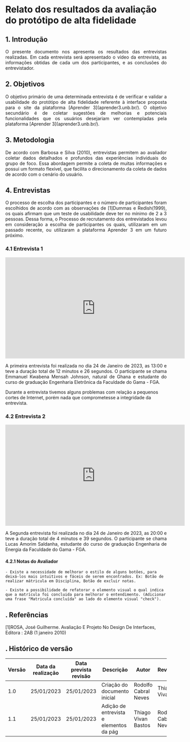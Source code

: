 # Relato dos resultados da avaliação do protótipo de alta fidelidade

## 1. Introdução

<p align="justify">
O presente documento nos apresenta os resultados das entrevistas realizadas. Em cada entrevista será apresentado o vídeo da entrevista, as informações obtidas de cada um dos participantes, e as conclusões do entrevistador.
</p>

## 2. Objetivos

<p align="justify">
O objetivo primário de uma determinada entrevista é de verificar e validar a usabilidade do protótipo de alta fidelidade referente à interface proposta para o site da plataforma [Aprender 3](aprender3.unb.br/). O objetivo secundário é de coletar sugestões de melhorias e potenciais funcionalidades que os usuários desejariam ver contempladas pela plataforma [Aprender 3](aprender3.unb.br/).
</p>

## 3. Metodologia

<p align="justify">
De acordo com Barbosa e Silva (2010), entrevistas permitem ao avaliador coletar dados detalhados e profundos das experiências individuais do grupo de foco. Essa abordagem permite a coleta de muitas informações e possui um formato flexível, que facilita o direcionamento da coleta de dados de acordo com o cenário do usuário.
</p>

## 4. Entrevistas

<p align="justify">
O processo de escolha dos participantes e o número de participantes foram escolhidos de acordo com as observações de [1]Dummas e Redish(1999), os quais afirmam que um teste de usabilidade deve ter no mínimo de 2 a 3 pessoas. Dessa forma, o Processo de recrutamento dos entrevistados levou em consideração a escolha de participantes os quais, utilizaram em um passado recente, ou utilizaram a plataforma Aprender 3 em um futuro próximo. 
</p>

### 4.1 Entrevista 1

<iframe width="560" height="315" src="https://youtu.be/OMEpeEg8zFI" frameborder="0" allow="accelerometer; autoplay; clipboard-write; encrypted-media; gyroscope; picture-in-picture" allowfullscreen></iframe> 

<p align="justify">
 A primeira entrevista foi realizada no dia 24 de Janeiro de 2023, as 13:00 e teve a duração total de 12 minutos e 26 segundos. O participante se chama Emmanuel Kwabena Mensah Johnson, natural de Ghana e estudante do curso de graduação Engenharia Eletrônica da Faculdade do Gama - FGA.

 Durante a entrevista tivemos alguns problemas com relação a pequenos cortes de Internet, porém nada que comprometesse a integridade da entrevista.
</p>

### 4.2 Entrevista 2

<iframe width="560" height="315" src="https://youtu.be/K5cOvuAPqPo" frameborder="0" allow="accelerometer; autoplay; clipboard-write; encrypted-media; gyroscope; picture-in-picture" allowfullscreen></iframe> 

<p align="justify">
 A Segunda entrevista foi realizada no dia 24 de Janeiro de 2023, as 20:00 e teve a duração total de 4 minutos e 39 segundos. O participante se chama Lucas Amorim Saldanha, estudante do curso de graduação Engenharia de Energia da Faculdade do Gama - FGA.
</p>

#### 4.2.1 Notas do Avaliador
    - Existe a necessidade de melhorar o estilo de alguns botões, para deixá-los mais intuitivos e fáceis de serem encontrados. Ex: Botão de realizar mátricula em Disciplina, Botão de excluir notas.

    - Existe a possibilidade de refatorar o elemento visual o qual indica que a matrícula foi concluida para melhorar o entendimento. (Adicionar uma frase "Matricula concluída" ao lado do elemento visual "check").


## . Referências
[1]ROSA, José Guilherme. Avaliação E Projeto No Design De Interfaces, Editora : 2AB (1 janeiro 2010)
## . Histórico de versão

| Versão | Data da realização | Data prevista revisão | Descrição | Autor | Revisor |
|--------|------|------|-----------|-------|---------|
| 1.0    | 25/01/2023 | 25/01/2023 | Criação do documento inicial | Rodolfo Cabral Neves | Thiago Vivan |
| 1.1    | 25/01/2023 | 25/01/2023 | Adição de entrevista e elementos da pág | Thiago Vivan Bastos | Rodolfo Cabral Neves |